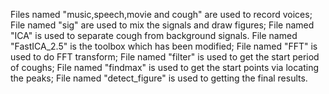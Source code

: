 Files named "music,speech,movie and cough" are used to record voices;
File named "sig" are used to mix the signals and draw figures;
File named "ICA" is used to separate cough from background signals. File named "FastICA_2.5" is the toolbox which has been modified;
File named "FFT" is used to do FFT transform;
File named "filter" is used to get the start period of coughs;
File named "findmax" is used to get the start points via locating the peaks;
File named "detect_figure" is used to getting the final results.
